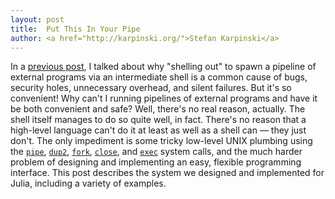 ```yaml
---
layout: post
title:  Put This In Your Pipe
author: <a href="http://karpinski.org/">Stefan Karpinski</a>
---
```


[previous post]: /blog/2012/02/shelling-out-sucks/

[`pipe`]:   https://developer.apple.com/library/mac/#documentation/Darwin/Reference/ManPages/man2/pipe.2.html
[`dup2`]:   https://developer.apple.com/library/mac/#documentation/Darwin/Reference/ManPages/man2/dup2.2.html
[`fork`]:   https://developer.apple.com/library/mac/#documentation/Darwin/Reference/ManPages/man2/fork.2.html
[`close`]:  https://developer.apple.com/library/mac/#documentation/Darwin/Reference/ManPages/man2/close.2.html
[`exec`]:   https://developer.apple.com/library/mac/#documentation/Darwin/Reference/ManPages/man2/execve.2.html

In a [previous post], I talked about why "shelling out" to spawn a pipeline of external programs via an intermediate shell is a common cause of bugs, security holes, unnecessary overhead, and silent failures.
But it's so convenient!
Why can't I running pipelines of external programs and have it be both convenient and safe?
Well, there's no real reason, actually.
The shell itself manages to do so quite well, in fact.
There's no reason that a high-level language can't do it at least as well as a shell can — they just don't.
The only impediment is some tricky low-level UNIX plumbing using the [`pipe`], [`dup2`], [`fork`], [`close`], and [`exec`] system calls, and the much harder problem of designing and implementing an easy, flexible programming interface.
This post describes the system we designed and implemented for Julia, including a variety of examples.

